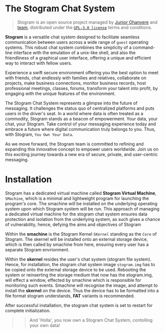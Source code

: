 # The Stogram Chat System


> Stogram is an open source project managed by [Junior Ohanyere](https://github.com/juniorohanyere) and [team](#), distributed under the [`GPL-3.0 license`](LICENSE) terms and conditions.

**Stogram** is a versatile chat system designed to facilitate seamless communication between users across a wide range of `guest` operating systems. This robust chat system combines the simplicity of a command-line interface with the emulation of a unix-like shell, and also the friendliness of a graphical user interface, offering a unique and efficient way to interact with fellow users.

Experience a swift secure environment offering you the best option to meet with friends, chat endlessly with families and relatives, collaborate on projects, make business connections, monitor business records, host professional meetings, classes, forums, transform your talent into profit, by engaging with the unique features of the environment.

The Stogram Chat System represents a glimpse into the future of messaging. It challenges the status quo of centralized platforms and puts users in the driver's seat. In a world where data is often treated as a commodity, Stogram stands as a beacon of empowerment. Your data, your chat, your Stogram. Take control of your messaging experience today and embrace a future where digital communication truly belongs to you. Thus, with Stogram, `You Own Your Data`.

As we move forward, the Stogram team is committed to refining and expanding this innovative concept to empower users worldwide. Join us on this exciting journey towards a new era of secure, private, and user-centric messaging.

# Installation

Stogram has a dedicated virtual machine called **Stogram Virtual Machine**, `SMachine`, which is a minimal and lightweight program for launching the program's core. The smachine will be installed on the underlying operating system upon which Stogram system will be run. This approach of managing a dedicated virtual machine for the stogram chat system ensures data protection and isolation from the underlying system, as such gives a chance of vulnerability, hence, defying the aims and objectives of Stogram

Within the **smachine** is the Stogram Kernel `SKernel` standing as the `Core` of Stogram. The skernel will be installed onto an external storage device, which is then called by smachine from here, ensuring every user has a separate Stogram envrionment.

Within the **skernel** resides the user's chat system (stogram file system). Hence, for installation, the stogram chat system image `stogram.img` has to be copied onto the external storage device to be used. Rebooting the system or reinserting the storage medium that now has the stogram.img, will effect a window, effected by smachine which is responsible for monitoring such events. Smachine will recognise the image, and attempt to install the **skernel** on the device. Thus the device has to be formatted into a file format stogram understands, **FAT** variants is recommended.

After successful installation, the stogram chat system is set to restart for complete initialization.

>> And 'Holla', you now own a Stogram Chat System, contolling your own data!
